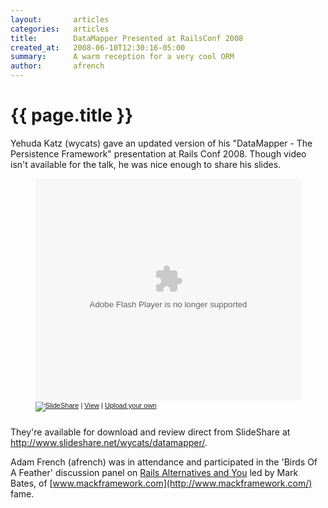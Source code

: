 ```yaml
---
layout:       articles
categories:   articles
title:        DataMapper Presented at RailsConf 2008
created_at:   2008-06-10T12:30:16-05:00
summary:      A warm reception for a very cool ORM
author:       afrench
---
```


{{ page.title }}
================

Yehuda Katz (wycats) gave an updated version of his "DataMapper - The
Persistence Framework" presentation at Rails Conf 2008. Though video isn't
available for the talk, he was nice enough to share his slides.

<div style="width:425px;text-align:left; margin:0 auto;" id="__ss_445593"><object style="margin:0px" width="425" height="355"><param name="movie" value="http://static.slideshare.net/swf/ssplayer2.swf?doc=datamapper-1212540345128334-9"/><param name="allowFullScreen" value="true"/><param name="allowScriptAccess" value="always"/><embed src="http://static.slideshare.net/swf/ssplayer2.swf?doc=datamapper-1212540345128334-9" type="application/x-shockwave-flash" allowscriptaccess="always" allowfullscreen="true" width="425" height="355"></embed></object><div style="font-size:11px;font-family:tahoma,arial;height:26px;padding-top:2px;"><a href="http://www.slideshare.net/?src=embed"><img src="http://static.slideshare.net/swf/logo_embd.png" style="border:0px none;margin-bottom:-5px" alt="SlideShare"/></a> | <a href="http://www.slideshare.net/wycats/datamapper?src=embed" title="View DataMapper on SlideShare">View</a> | <a href="http://www.slideshare.net/upload?src=embed">Upload your own</a></div></div>

They're available for download and review direct from SlideShare at
<http://www.slideshare.net/wycats/datamapper/>.

Adam French (afrench) was in attendance and participated in the 'Birds Of A
Feather' discussion panel on [Rails Alternatives and You](http://en.oreilly.com/rails2008/public/schedule/detail/4426) led by Mark
Bates, of [www.mackframework.com](http://www.mackframework.com/) fame.
